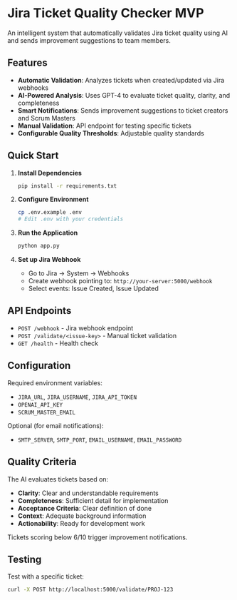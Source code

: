 # Jira Ticket Quality Checker MVP

An intelligent system that automatically validates Jira ticket quality using AI and sends improvement suggestions to team members.

## Features

- **Automatic Validation**: Analyzes tickets when created/updated via Jira webhooks
- **AI-Powered Analysis**: Uses GPT-4 to evaluate ticket quality, clarity, and completeness
- **Smart Notifications**: Sends improvement suggestions to ticket creators and Scrum Masters
- **Manual Validation**: API endpoint for testing specific tickets
- **Configurable Quality Thresholds**: Adjustable quality standards

## Quick Start

1. **Install Dependencies**
   ```bash
   pip install -r requirements.txt
   ```

2. **Configure Environment**
   ```bash
   cp .env.example .env
   # Edit .env with your credentials
   ```

3. **Run the Application**
   ```bash
   python app.py
   ```

4. **Set up Jira Webhook**
   - Go to Jira → System → Webhooks
   - Create webhook pointing to: `http://your-server:5000/webhook`
   - Select events: Issue Created, Issue Updated

## API Endpoints

- `POST /webhook` - Jira webhook endpoint
- `POST /validate/<issue-key>` - Manual ticket validation
- `GET /health` - Health check

## Configuration

Required environment variables:
- `JIRA_URL`, `JIRA_USERNAME`, `JIRA_API_TOKEN`
- `OPENAI_API_KEY`
- `SCRUM_MASTER_EMAIL`

Optional (for email notifications):
- `SMTP_SERVER`, `SMTP_PORT`, `EMAIL_USERNAME`, `EMAIL_PASSWORD`

## Quality Criteria

The AI evaluates tickets based on:
- **Clarity**: Clear and understandable requirements
- **Completeness**: Sufficient detail for implementation  
- **Acceptance Criteria**: Clear definition of done
- **Context**: Adequate background information
- **Actionability**: Ready for development work

Tickets scoring below 6/10 trigger improvement notifications.

## Testing

Test with a specific ticket:
```bash
curl -X POST http://localhost:5000/validate/PROJ-123
```